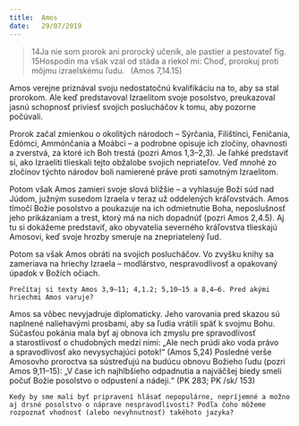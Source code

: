 ```yaml
---
title:  Amos
date:   29/07/2019
---
```


> <p></p>
> 14Ja nie som prorok ani prorocký učeník, ale pastier a pestovateľ fíg. 15Hospodin ma však vzal od stáda a riekol mi: Choď, prorokuj proti môjmu izraelskému ľudu.  (Amos 7,14.15)

Amos verejne priznával svoju nedostatočnú kvalifikáciu na to, aby sa stal prorokom. Ale keď predstavoval Izraelitom svoje posolstvo, preukazoval jasnú schopnosť priviesť svojich poslucháčov k tomu, aby pozorne počúvali.

Prorok začal zmienkou o okolitých národoch – Sýrčania, Filištínci, Feničania, Edómci, Ammónčania a Moábci – a podrobne opisuje ich zločiny, ohavnosti a zverstvá, za ktoré ich Boh trestá (pozri Amos 1,3–2,3). Je ľahké predstaviť si, ako Izraeliti tlieskali tejto obžalobe svojich nepriateľov. Veď mnohé zo zločinov týchto národov boli namierené práve proti samotným Izraelitom.

Potom však Amos zamieri svoje slová bližšie – a vyhlasuje Boží súd nad Júdom, južným susedom Izraela v teraz už oddelených kráľovstvách. Amos tlmočí Božie posolstvo a poukazuje na ich odmietnutie Boha, neposlušnosť jeho prikázaniam a trest, ktorý má na nich dopadnúť (pozri Amos 2,4.5). Aj tu si dokážeme predstaviť, ako obyvatelia severného kráľovstva tlieskajú Amosovi, keď svoje hrozby smeruje na znepriatelený ľud.

Potom sa však Amos obráti na svojich poslucháčov. Vo zvyšku knihy sa zameriava na hriechy Izraela – modlárstvo, nespravodlivosť a opakovaný úpadok v Božích očiach.

`Prečítaj si texty Amos 3,9–11; 4,1.2; 5,10–15 a 8,4–6. Pred akými hriechmi Amos varuje?`

Amos sa vôbec nevyjadruje diplomaticky. Jeho varovania pred skazou sú naplnené naliehavými prosbami, aby sa ľudia vrátili späť k svojmu Bohu. Súčasťou pokánia mala byť aj obnova ich zmyslu pre spravodlivosť a starostlivosť o chudobných medzi nimi: „Ale nech prúdi ako voda právo a spravodlivosť ako nevysychajúci potok!“ (Amos 5,24) Posledné verše Amosovho proroctva sa sústreďujú na budúcu obnovu Božieho ľudu (pozri Amos 9,11–15): „V čase ich najhlbšieho odpadnutia a najväčšej biedy smeli počuť Božie posolstvo o odpustení a nádeji.“ (PK 283; PK /sk/ 153)

`Kedy by sme mali byť pripravení hlásať nepopulárne, nepríjemné a možno aj drsné posolstvo o náprave nespravodlivosti? Podľa čoho môžeme rozpoznať vhodnosť (alebo nevyhnutnosť) takéhoto jazyka?`